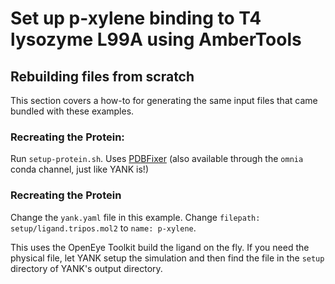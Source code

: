 # Set up p-xylene binding to T4 lysozyme L99A using AmberTools

## Rebuilding files from scratch

This section covers a how-to for generating the same input files that 
came bundled with these examples. 

### Recreating the Protein:

Run `setup-protein.sh`. Uses [PDBFixer](https://github.com/pandegroup/pdbfixer) 
(also available through the `omnia` conda channel, just like YANK is!)

### Recreating the Protein

Change the `yank.yaml` file in this example. Change 
`filepath: setup/ligand.tripos.mol2` to `name: p-xylene`.

This uses the OpenEye Toolkit build the ligand on the fly. If you need 
the physical file, let YANK setup the simulation and then find the 
file in the `setup` directory of YANK's output directory.